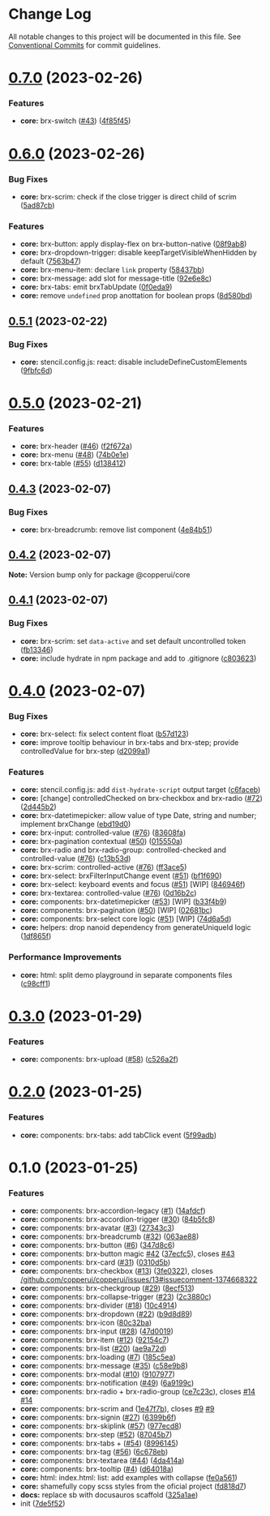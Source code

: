 # Change Log

All notable changes to this project will be documented in this file.
See [Conventional Commits](https://conventionalcommits.org) for commit guidelines.

# [0.7.0](https://github.com/copperui/copperui/compare/v0.6.0...v0.7.0) (2023-02-26)

### Features

- **core:** brx-switch ([#43](https://github.com/copperui/copperui/issues/43)) ([4f85f45](https://github.com/copperui/copperui/commit/4f85f45898415567c1504c316f09d4c8cb752e08))

# [0.6.0](https://github.com/copperui/copperui/compare/v0.5.1...v0.6.0) (2023-02-26)

### Bug Fixes

- **core:** brx-scrim: check if the close trigger is direct child of scrim ([5ad87cb](https://github.com/copperui/copperui/commit/5ad87cbe012c7d0f8f0384a563c777870da84740))

### Features

- **core:** brx-button: apply display-flex on brx-button-native ([08f9ab8](https://github.com/copperui/copperui/commit/08f9ab8cdb021512f58ea603e3faf941ff6d6b87))
- **core:** brx-dropdown-trigger: disable keepTargetVisibleWhenHidden by default ([7563b47](https://github.com/copperui/copperui/commit/7563b47f7f7afe7cd708fac5153713ed7a3078ab))
- **core:** brx-menu-item: declare `link` property ([58437bb](https://github.com/copperui/copperui/commit/58437bbde274a28a3ea1ab7b256890009e3d4d8d))
- **core:** brx-message: add slot for message-title ([92e6e8c](https://github.com/copperui/copperui/commit/92e6e8c9a11dbf56d9b895c1b90cda10e628de8b))
- **core:** brx-tabs: emit brxTabUpdate ([0f0eda9](https://github.com/copperui/copperui/commit/0f0eda983d3cda14d44d48624293dfc81de14d2a))
- **core:** remove `undefined` prop anottation for boolean props ([8d580bd](https://github.com/copperui/copperui/commit/8d580bd20d5169c70bcdaa386be7b17a60fde01b))

## [0.5.1](https://github.com/copperui/copperui/compare/v0.5.0...v0.5.1) (2023-02-22)

### Bug Fixes

- **core:** stencil.config.js: react: disable includeDefineCustomElements ([9fbfc6d](https://github.com/copperui/copperui/commit/9fbfc6dd1c3db102473065edbe00313a95c6f421))

# [0.5.0](https://github.com/copperui/copperui/compare/v0.4.3...v0.5.0) (2023-02-21)

### Features

- **core:** brx-header ([#46](https://github.com/copperui/copperui/issues/46)) ([f2f672a](https://github.com/copperui/copperui/commit/f2f672acb4a7c90460557c9333c3a2dd7290ea2d))
- **core:** brx-menu ([#48](https://github.com/copperui/copperui/issues/48)) ([74b0e1e](https://github.com/copperui/copperui/commit/74b0e1e2f785e3b9d61c75921f85ee9392073e57))
- **core:** brx-table ([#55](https://github.com/copperui/copperui/issues/55)) ([d138412](https://github.com/copperui/copperui/commit/d138412e1ebd764d246c20c37e5541fbca27453a))

## [0.4.3](https://github.com/copperui/copperui/compare/v0.4.2...v0.4.3) (2023-02-07)

### Bug Fixes

- **core:** brx-breadcrumb: remove list component ([4e84b51](https://github.com/copperui/copperui/commit/4e84b517f4e2666af9626df2befaf551f84cfcab))

## [0.4.2](https://github.com/copperui/copperui/compare/v0.4.1...v0.4.2) (2023-02-07)

**Note:** Version bump only for package @copperui/core

## [0.4.1](https://github.com/copperui/copperui/compare/v0.4.0...v0.4.1) (2023-02-07)

### Bug Fixes

- **core:** brx-scrim: set `data-active` and set default uncontrolled token ([fb13346](https://github.com/copperui/copperui/commit/fb133465a516f2c42844c15783e14a3793edcf36))
- **core:** include hydrate in npm package and add to .gitignore ([c803623](https://github.com/copperui/copperui/commit/c803623578534109e94bac0ba15423ede8424e28))

# [0.4.0](https://github.com/copperui/copperui/compare/v0.3.0...v0.4.0) (2023-02-07)

### Bug Fixes

- **core:** brx-select: fix select content float ([b57d123](https://github.com/copperui/copperui/commit/b57d123baf0da6070ec004a4b64703a5331ace0a))
- **core:** improve tooltip behaviour in brx-tabs and brx-step; provide controlledValue for brx-step ([d2099a1](https://github.com/copperui/copperui/commit/d2099a18da76b822bbca7e977683ea40f4344f25))

### Features

- **core:** stencil.config.js: add `dist-hydrate-script` output target ([c6faceb](https://github.com/copperui/copperui/commit/c6facebaa8583b39187d8b3b864f74042cd2bc92))
- **core:** [change] controlledChecked on brx-checkbox and brx-radio ([#72](https://github.com/copperui/copperui/issues/72)) ([2d445b2](https://github.com/copperui/copperui/commit/2d445b2e5a8f5d9e75d00f9bd9cd1a5476fa9893))
- **core:** brx-datetimepicker: allow value of type Date, string and number; implement brxChange ([ebd19d0](https://github.com/copperui/copperui/commit/ebd19d00b525d5771a5c78801791b66654ccc6c3))
- **core:** brx-input: controlled-value ([#76](https://github.com/copperui/copperui/issues/76)) ([83608fa](https://github.com/copperui/copperui/commit/83608fab8247cbbe732850bce7ed7d4f4bb8bb0d))
- **core:** brx-pagination contextual ([#50](https://github.com/copperui/copperui/issues/50)) ([015550a](https://github.com/copperui/copperui/commit/015550aaa209dfb053822633c430a08bfe28f1d6))
- **core:** brx-radio and brx-radio-group: controlled-checked and controlled-value ([#76](https://github.com/copperui/copperui/issues/76)) ([c13b53d](https://github.com/copperui/copperui/commit/c13b53de9376f5d5f285c21a7aa0f48afb4b7902))
- **core:** brx-scrim: controlled-active ([#76](https://github.com/copperui/copperui/issues/76)) ([ff3ace5](https://github.com/copperui/copperui/commit/ff3ace55addbe5e43e6a03dfe6167bd449015767))
- **core:** brx-select: brxFilterInputChange event ([#51](https://github.com/copperui/copperui/issues/51)) ([bf1f690](https://github.com/copperui/copperui/commit/bf1f6908d071085895c1859292372f83b693400e))
- **core:** brx-select: keyboard events and focus ([#51](https://github.com/copperui/copperui/issues/51)) [WIP] ([846946f](https://github.com/copperui/copperui/commit/846946fcd775e1a59fc80b1dd69454a018207105))
- **core:** brx-textarea: controlled-value ([#76](https://github.com/copperui/copperui/issues/76)) ([0d16b2c](https://github.com/copperui/copperui/commit/0d16b2c11f360eba75223366b22e9720dac3f9d6))
- **core:** components: brx-datetimepicker ([#53](https://github.com/copperui/copperui/issues/53)) [WIP] ([b33f4b9](https://github.com/copperui/copperui/commit/b33f4b91d1f0a437d31b9eb5e2a4984b610b4f94))
- **core:** components: brx-pagination ([#50](https://github.com/copperui/copperui/issues/50)) [WIP] ([02681bc](https://github.com/copperui/copperui/commit/02681bcba662ddae14a8bfec2c0ad46632cf6b14))
- **core:** components: brx-select core logic ([#51](https://github.com/copperui/copperui/issues/51)) [WIP] ([74d6a5d](https://github.com/copperui/copperui/commit/74d6a5d35761069f422f6e68972f4ea20e2fd43e))
- **core:** helpers: drop nanoid dependency from generateUniqueId logic ([1df865f](https://github.com/copperui/copperui/commit/1df865f7b7e9f1cbe2bc12d5b2c9fd21c7fbf1d9))

### Performance Improvements

- **core:** html: split demo playground in separate components files ([c98cff1](https://github.com/copperui/copperui/commit/c98cff1b9d2c084481a9b6c0b8d03d3682e1e56b))

# [0.3.0](https://github.com/copperui/copperui/compare/v0.2.0...v0.3.0) (2023-01-29)

### Features

- **core:** components: brx-upload ([#58](https://github.com/copperui/copperui/issues/58)) ([c526a2f](https://github.com/copperui/copperui/commit/c526a2f35fd66b2f1137bda6f89d1b0e8bbb9621))

# [0.2.0](https://github.com/copperui/copperui/compare/v0.1.1...v0.2.0) (2023-01-25)

### Features

- **core:** components: brx-tabs: add tabClick event ([5f99adb](https://github.com/copperui/copperui/commit/5f99adb574e90e1d4f5385186979f33698558cff))

# 0.1.0 (2023-01-25)

### Features

- **core:** components: brx-accordion-legacy ([#1](https://github.com/copperui/copperui/issues/1)) ([14afdcf](https://github.com/copperui/copperui/commit/14afdcf64e26bf7b806fd203aa645546f89358ae))
- **core:** components: brx-accordion-trigger ([#30](https://github.com/copperui/copperui/issues/30)) ([84b5fc8](https://github.com/copperui/copperui/commit/84b5fc8e641c2598be1b9e41e3df1694b7fe6c1d))
- **core:** components: brx-avatar ([#3](https://github.com/copperui/copperui/issues/3)) ([27343c3](https://github.com/copperui/copperui/commit/27343c30ab1225c1f658f091335824de6f9d3f6d))
- **core:** components: brx-breadcrumb ([#32](https://github.com/copperui/copperui/issues/32)) ([063ae88](https://github.com/copperui/copperui/commit/063ae88d0ae0f785391062fa0444eee856748406))
- **core:** components: brx-button ([#6](https://github.com/copperui/copperui/issues/6)) ([347d8c6](https://github.com/copperui/copperui/commit/347d8c6b6a9f817100bf7bc0f5456baca9d246c7))
- **core:** components: brx-button magic [#42](https://github.com/copperui/copperui/issues/42) ([37ecfc5](https://github.com/copperui/copperui/commit/37ecfc53dfb986e06f56dc0161c6441424a4f50a)), closes [#43](https://github.com/copperui/copperui/issues/43)
- **core:** components: brx-card ([#31](https://github.com/copperui/copperui/issues/31)) ([0310d5b](https://github.com/copperui/copperui/commit/0310d5b27419a1d8325e32ff4e75bb7b2df54a2f))
- **core:** components: brx-checkbox ([#13](https://github.com/copperui/copperui/issues/13)) ([3fe0322](https://github.com/copperui/copperui/commit/3fe03220f69615800caee6c6503645161d4ca749)), closes [/github.com/copperui/copperui/issues/13#issuecomment-1374668322](https://github.com//github.com/copperui/copperui/issues/13/issues/issuecomment-1374668322)
- **core:** components: brx-checkgroup ([#29](https://github.com/copperui/copperui/issues/29)) ([8ecf513](https://github.com/copperui/copperui/commit/8ecf513dd6656c4a17403b099189c6e507ed5e94))
- **core:** components: brx-collapse-trigger ([#23](https://github.com/copperui/copperui/issues/23)) ([2c3880c](https://github.com/copperui/copperui/commit/2c3880c0a9f78dbf2bdb3bd09ab075d79c18a2a4))
- **core:** components: brx-divider ([#18](https://github.com/copperui/copperui/issues/18)) ([10c4914](https://github.com/copperui/copperui/commit/10c49145fd48eda673c59cd2584f3f5c506a96df))
- **core:** components: brx-dropdown ([#22](https://github.com/copperui/copperui/issues/22)) ([b9d8d89](https://github.com/copperui/copperui/commit/b9d8d8909fdb8f5a3b3d119b3a5242aa32e3762e))
- **core:** components: brx-icon ([80c32ba](https://github.com/copperui/copperui/commit/80c32ba54618c4e19fed724e51c6d88ba3b37d51))
- **core:** components: brx-input ([#28](https://github.com/copperui/copperui/issues/28)) ([47d0019](https://github.com/copperui/copperui/commit/47d001948f753018f9d3bb9bf0d699f44e5a39eb))
- **core:** components: brx-item ([#12](https://github.com/copperui/copperui/issues/12)) ([92154c7](https://github.com/copperui/copperui/commit/92154c72810127f0bc3815e2b5f88880f2d419e7))
- **core:** components: brx-list ([#20](https://github.com/copperui/copperui/issues/20)) ([ae9a72d](https://github.com/copperui/copperui/commit/ae9a72d86ea422d6a6359a3915ee0499129c8161))
- **core:** components: brx-loading ([#7](https://github.com/copperui/copperui/issues/7)) ([185c5ea](https://github.com/copperui/copperui/commit/185c5ea4c57c9730b7c15f4a14e24997eded64d7))
- **core:** components: brx-message ([#35](https://github.com/copperui/copperui/issues/35)) ([c58e9b8](https://github.com/copperui/copperui/commit/c58e9b8ef0be1e284a7b399e1306de6b0fdaa5d9))
- **core:** components: brx-modal ([#10](https://github.com/copperui/copperui/issues/10)) ([9107977](https://github.com/copperui/copperui/commit/9107977ace1cf0744d0f7def4ba60d143a6e7788))
- **core:** components: brx-notification ([#49](https://github.com/copperui/copperui/issues/49)) ([6a9199c](https://github.com/copperui/copperui/commit/6a9199c0627ee1036c62bbc428d591892c072cc6))
- **core:** components: brx-radio + brx-radio-group ([ce7c23c](https://github.com/copperui/copperui/commit/ce7c23c9eeba42d9ed7cc3cdd0ef008351680355)), closes [#14](https://github.com/copperui/copperui/issues/14) [#14](https://github.com/copperui/copperui/issues/14)
- **core:** components: brx-scrim and ([1e47f7b](https://github.com/copperui/copperui/commit/1e47f7bbca9dda3c28dedb4cd6e44136a9085e7d)), closes [#9](https://github.com/copperui/copperui/issues/9) [#9](https://github.com/copperui/copperui/issues/9)
- **core:** components: brx-signin ([#27](https://github.com/copperui/copperui/issues/27)) ([6399b6f](https://github.com/copperui/copperui/commit/6399b6f308da1e727e21df1f02cf41301677c11f))
- **core:** components: brx-skiplink ([#57](https://github.com/copperui/copperui/issues/57)) ([977ecd8](https://github.com/copperui/copperui/commit/977ecd818ffc8db84f4a75a2dcf63a6b2185d1af))
- **core:** components: brx-step ([#52](https://github.com/copperui/copperui/issues/52)) ([87045b7](https://github.com/copperui/copperui/commit/87045b766c35169bb7fa0d615b893153a7653a3c))
- **core:** components: brx-tabs + ([#54](https://github.com/copperui/copperui/issues/54)) ([8996145](https://github.com/copperui/copperui/commit/89961452e313e36ba808371e44569314861abfaa))
- **core:** components: brx-tag ([#56](https://github.com/copperui/copperui/issues/56)) ([6c678eb](https://github.com/copperui/copperui/commit/6c678eb05be1edcb47dcb8657a8f9a2289707aa8))
- **core:** components: brx-textarea ([#44](https://github.com/copperui/copperui/issues/44)) ([4da414a](https://github.com/copperui/copperui/commit/4da414a70d27d6c0656514bc705c4e146cf351fb))
- **core:** components: brx-tooltip ([#4](https://github.com/copperui/copperui/issues/4)) ([d64018a](https://github.com/copperui/copperui/commit/d64018a5ec434efd399a5ce5044f5d96aa699471))
- **core:** html: index.html: list: add examples with collapse ([fe0a561](https://github.com/copperui/copperui/commit/fe0a5618e1789a59da9ac727fd5a1ddfee03b22b))
- **core:** shamefully copy scss styles from the oficial project ([fd818d7](https://github.com/copperui/copperui/commit/fd818d7beb72d0d54654ccb015ab359df04f7e4c))
- **docs:** replace sb with docusauros scaffold ([325a1ae](https://github.com/copperui/copperui/commit/325a1ae2e75b7f68ddd99a491788375e7f8d3103))
- init ([7de5f52](https://github.com/copperui/copperui/commit/7de5f52f09c0cacebd0d2ae68cc305084d6ed4f5))
